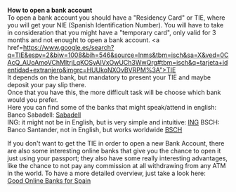 **How to open a bank account**
<br>
To open a bank account you should have a "Residency Card" or TIE, where you will get your NIE (Spanish Identification Number). You will have to take in consideration that you might have a "temporary card", only valid for 3 months and not enought to open a bank account.  <a href=https://www.google.es/search?q=TIE&espv=2&biw=1008&bih=546&source=lnms&tbm=isch&sa=X&ved=0CAcQ_AUoAmoVChMItrjLqKOSyAIVxOwUCh3WwQrg#tbm=isch&q=tarjeta+identidad+extranjero&imgrc=HUUkoNXOvBVRPM%3A">TIE</a>
<br>
It depends on the bank, but mandatory to present your TIE and maybe deposit your pay slip there.
<br> 
Once that you have this, the more difficult task will be choose which bank would you prefer. 
<br>
Here you can find some of the banks that might speak/attend in english:
<br>
Banco Sabadell: <a href="https://www.bancsabadell.com/cs/Satellite/SabAtl/">Sabadell</a>
<br>
ING: it might not be in English, but is very simple and intuitive: <a href="http://www.ingdirect.es/">ING</a>
BSCH: Banco Santander, not in English, but works worldwide <a href="https://www.bancosantander.es/es/particulares">BSCH</a>
<br>

If you don't want to get the TIE in order to open a new Bank Account, there are also some interesting online banks that give you the chance to open it just using your passport; they also have some really interesting advantages, like the chance to not pay any commission at all withdrawing from any ATM in the world. To have a more detailed overview, just take a look here: <br>
 <a href="https://www.spotahome.com/blog/2014/10/19/great-online-bank-account-options-for-expats-in-spain.html">Good Online Banks for Spain</a> 
